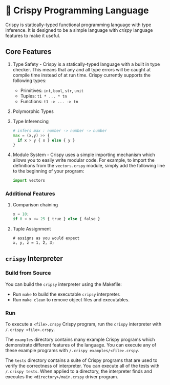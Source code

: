 
# 🥓 Crispy Programming Language

Crispy is statically-typed functional programming language with type inference. It is designed to be a simple language with *crispy* language features to make it useful.

## Core Features

1. Type Safety -  Crispy is a statically-typed language with a built in type checker. This means that any and all type errors will be caught at compile time instead of at run time. Crispy currently supports the following types: 

    - Primitives: `int`, `bool`, `str`, `unit`
    - Tuples: `t1 * ... * tn`
    - Functions: `t1 -> ... -> tn`

2. Polymorphic Types

3. Type Inferencing
    ```python
    # infers max : number -> number -> number
    max = (x,y) >> { 
      if x > y { x } else { y } 
    }
    ```

4. Module System - Crispy uses a simple importing mechanism which allows you to easily write modular code. For example, to import the definitions from the `vectors.crspy` module, simply add the following line to the beginning of your program:
    ```python
    import vectors
    ```

### Additional Features

1. Comparison chaining
    ```python
    x = 10;
    if 0 < x <= 25 { true } else { false }
    ```

2. Tuple Assignment
    ```
    # assigns as you would expect
    x, y, z = 1, 2, 3;
    ```

## `crispy` Interpreter

### Build from Source
You can build the `cripsy` interpreter using the Makefile:
- Run `make` to build the executable `cripsy` interpreter. 
- Run `make clean` to remove object files and executables.

### Run
To execute a `<file>.crspy` Crispy program, run the `crispy` interpreter with `/.crispy <file>.crspy`.

The `examples` directory contains many example Crispy programs which demonstrate different features of the language. You can execute any of these example programs with `/.crispy examples/<file>.crspy`.

The `tests` directory contains a suite of Crispy programs that are used to verify the correctness of interpreter. You can execute all of the tests with `/.crispy tests`. When applied to a directory, the interpreter finds and executes the `<directory>/main.crspy` driver program.


